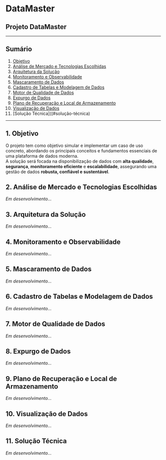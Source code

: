 # DataMaster

## Projeto DataMaster



---

## Sumário

1. [Objetivo](#objetivo)  
2. [Análise de Mercado e Tecnologias Escolhidas](#análise-de-mercado-e-tecnologias-escolhidas)  
3. [Arquitetura da Solução](#arquitetura-da-solução)  
4. [Monitoramento e Observabilidade](#monitoramento-e-observabilidade)  
5. [Mascaramento de Dados](#mascaramento-de-dados)  
6. [Cadastro de Tabelas e Modelagem de Dados](#cadastro-de-tabelas-e-modelagem-de-dados)  
7. [Motor de Qualidade de Dados](#motor-de-qualidade-de-dados)  
8. [Expurgo de Dados](#expurgo-de-dados)  
9. [Plano de Recuperação e Local de Armazenamento](#plano-de-recuperação-e-local-de-armazenamento)  
10. [Visualização de Dados](#visualização-de-dados)
11. [Solução Técnica]((#solução-técnica)

---

## 1. Objetivo

O projeto tem como objetivo simular e implementar um caso de uso concreto, abordando os principais conceitos e fundamentos essenciais de uma plataforma de dados moderna.  
A solução será focada na disponibilização de dados com **alta qualidade**, **segurança**, **monitoramento eficiente** e **escalabilidade**, assegurando uma gestão de dados **robusta, confiável e sustentável**.

## 2. Análise de Mercado e Tecnologias Escolhidas
*Em desenvolvimento...*

## 3. Arquitetura da Solução
*Em desenvolvimento...*

## 4. Monitoramento e Observabilidade
*Em desenvolvimento...*

## 5. Mascaramento de Dados
*Em desenvolvimento...*

## 6. Cadastro de Tabelas e Modelagem de Dados
*Em desenvolvimento...*

## 7. Motor de Qualidade de Dados
*Em desenvolvimento...*

## 8. Expurgo de Dados
*Em desenvolvimento...*

## 9. Plano de Recuperação e Local de Armazenamento
*Em desenvolvimento...*

## 10. Visualização de Dados
*Em desenvolvimento...*

## 11. Solução Técnica
*Em desenvolvimento...*


